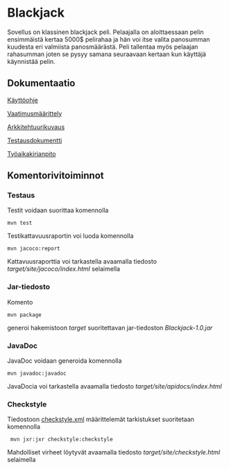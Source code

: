 # Blackjack

Sovellus on klassinen blackjack peli. Pelaajalla on aloittaessaan pelin ensimmäistä kertaa 5000$ pelirahaa ja hän voi itse valita panosumman kuudesta eri valmiista panosmäärästä. Peli tallentaa myös pelaajan rahasumman joten se pysyy samana seuraavaan kertaan kun käyttäjä käynnistää pelin.

## Dokumentaatio
[Käyttöohje](https://github.com/MatsHednas/otm-harjoitustyo/blob/master/dokumentaatio/kayttoohje.md)

[Vaatimusmäärittely](https://github.com/MatsHednas/otm-harjoitustyo/blob/master/dokumentaatio/vaatimusmaarittely.md)

[Arkkitehtuurikuvaus](https://github.com/MatsHednas/otm-harjoitustyo/blob/master/dokumentaatio/arkkitehtuuri.md)

[Testausdokumentti](https://github.com/MatsHednas/otm-harjoitustyo/blob/master/dokumentaatio/testaus.md)

[Työaikakirjanpito](https://github.com/MatsHednas/otm-harjoitustyo/blob/master/dokumentaatio/tuntikirjanpito.md)

## Komentorivitoiminnot

### Testaus

Testit voidaan suorittaa komennolla

```
mvn test
```

Testikattavuusraportin voi luoda komennolla
```
mvn jacoco:report
```

Kattavuusraporttia voi tarkastella avaamalla tiedosto _target/site/jacoco/index.html_ selaimella


### Jar-tiedosto

Komento

```
mvn package
```

generoi hakemistoon _target_ suoritettavan jar-tiedoston _Blackjack-1.0.jar_

### JavaDoc

JavaDoc voidaan generoida komennolla

```
mvn javadoc:javadoc
```

JavaDocia voi tarkastella avaamalla tiedosto _target/site/apidocs/index.html_

### Checkstyle

Tiedostoon [checkstyle.xml](https://github.com/MatsHednas/otm-harjoitustyo/blob/master/Blackjack/checkstyle.xml) määrittelemät tarkistukset suoritetaan komennolla

```
 mvn jxr:jxr checkstyle:checkstyle
```

Mahdolliset virheet löytyvät avaamalla tiedosto _target/site/checkstyle.html_ selaimella
